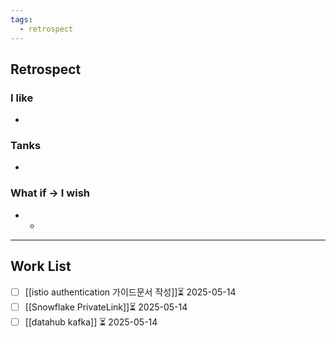 ```yaml
---
tags:
  - retrospect
---
```


## Retrospect
### I like
- 
### Tanks
- 
### What if -> I wish
- 
	- 
---
## Work List
- [ ] [[istio authentication 가이드문서 작성]]⏳ 2025-05-14 
- [ ] [[Snowflake PrivateLink]]⏳ 2025-05-14 
- [ ] [[datahub kafka]] ⏳ 2025-05-14 